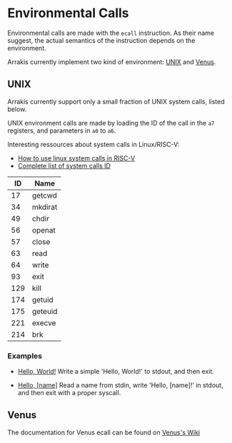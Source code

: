 # Environmental Calls

Environmental calls are made with the `ecall` instruction.
As their name suggest, the actual semantics of the instruction depends on the
environment.

Arrakis currently implement two kind of environment: [UNIX](#unix) and
[Venus](#venus).

## UNIX

Arrakis currently support only a small fraction of UNIX system calls, listed
below.

UNIX environment calls are made by loading the ID of the call in the `a7`
registers, and parameters in `a0` to `a6`.

Interesting ressources about system calls in Linux/RISC-V:
* [How to use linux system calls in RISC-V](https://github.com/scotws/RISC-V-tests/blob/master/docs/riscv_linux_system_calls.md)
* [Complete list of system calls ID](https://jborza.com/post/2021-05-11-riscv-linux-syscalls/)

| ID    | Name      |
|-------|-----------|
| 17    | getcwd    |
| 34    | mkdirat   |
| 49    | chdir     |
| 56    | openat    |
| 57    | close     |
| 63    | read      |
| 64    | write     |
| 93    | exit      |
| 129   | kill      |
| 174   | getuid    |
| 175   | geteuid   |
| 221   | execve    |
| 214   | brk       |

### Examples

* [Hello, World!](../examples/helloworld.s)
 Write a simple 'Hello, World!' to stdout, and then exit.

* [Hello, [name]](../examples/helloname.s)
 Read a name from stdin, write 'Hello, [name]!' in stdout, and then exit with
 a proper syscall.

## Venus

The documentation for Venus ecall can be found on
[Venus's Wiki](https://github.com/kvakil/venus/wiki/Environmental-Calls)

